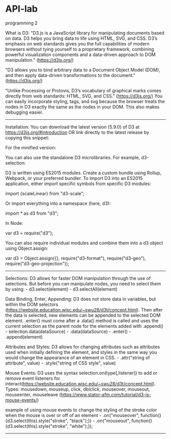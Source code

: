 # API-lab
programming 2 

What is D3:
"D3.js is a JavaScript library for manipulating documents based on data. D3 helps you bring data to life using HTML, SVG, and CSS. D3’s emphasis on web standards gives you the full capabilities of modern browsers without tying yourself to a proprietary framework, combining powerful visualization components and a data-driven approach to DOM manipulation." (https://d3js.org/)

"D3 allows you to bind arbitrary data to a Document Object Model (DOM), and then apply data-driven transformations to the document." (https://d3js.org/)

"Unlike Processing or Protovis, D3’s vocabulary of graphical marks comes directly from web standards: HTML, SVG, and CSS." (https://d3js.org/)
You can easily incorporate styling, tags, and svg because the browser treats the nodes in D3 exactly the same as the nodes in your DOM. This also makes debugging easier. 

-------------------------------------------------------------------------------------------------------------------------------------

Installation:
You can download the latest version (5.9.0) of D3 at https://d3js.org/#introduction OR link directly to the latest release by copying this snippet:

<script src="https://d3js.org/d3.v5.min.js"></script>

For the minified version:

<script src="https://d3js.org/d3.v5.min.js"></script>

You can also use the standalone D3 microlibraries. For example, d3-selection:

<script src="https://d3js.org/d3-selection.v1.js"></script>

D3 is written using ES2015 modules. Create a custom bundle using Rollup, Webpack, or your preferred bundler. To import D3 into an ES2015 application, either import specific symbols from specific D3 modules:

import {scaleLinear} from "d3-scale";

Or import everything into a namespace (here, d3):

import * as d3 from "d3";

In Node:

var d3 = require("d3");

You can also require individual modules and combine them into a d3 object using Object.assign:

var d3 = Object.assign({}, require("d3-format"), require("d3-geo"), require("d3-geo-projection"));

-------------------------------------------------------------------------------------------------------------------------------------

Selections:
D3 allows for faster DOM manipulation through the use of selections. But before you can manipulate nodes, you need to select them by using:
    - d3.select(element)
    - d3.selectAll(element)


Data Binding, Enter, Appending:
D3 does not store data in variables, but within the DOM selectors (https://website.education.wisc.edu/~swu28/d3t/concept.html). Then after the data is selected, new elements can be appended to the selected DOM element. .enter() must come after a .data() method is called and uses the current selection as the parent node for the elements added with .append()
    - selection.data(dataSource)
    - .data(dataSource)
    - .enter()
    - .append(element) 


Attributes and Styles:
D3 allows for changing attributes such as attributes used when initially defining the element, and styles in the same way you would change the appearance of an element in CSS.
    - .attr("string of attribute", value)
    - .style("string of CSS style", value)


Mouse Events: D3 uses the syntax selection.on(type[,listener]) to add or remove event listeners for interact(https://website.education.wisc.edu/~swu28/d3t/concept.html). Types: mousedown, mouseup, click, dblclick, mouseover, mouseout, mouseenter, mouseleave (https://www.stator-afm.com/tutorial/d3-js-mouse-events/)

example of using mouse events to change the styling of the stroke color when the mouse is over or off of an element
    - .on("mouseover", function(){d3.select(this).style("stroke", "black");})
    - .on("mouseout", function(){d3.select(this).style("stroke", "white");});

-------------------------------------------------------------------------------------------------------------------------------------

